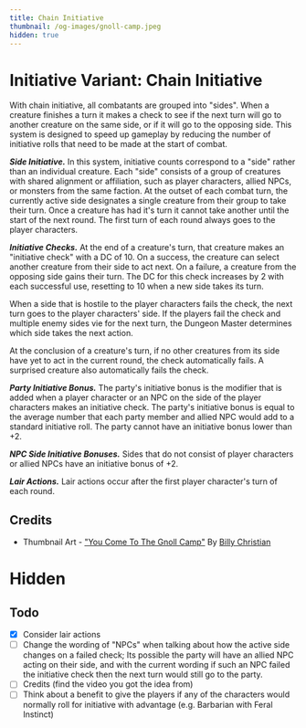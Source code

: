 ```yaml
---
title: Chain Initiative
thumbnail: /og-images/gnoll-camp.jpeg
hidden: true
---
```


# Initiative Variant: Chain Initiative

With chain initiative, all combatants are grouped into "sides". When a creature finishes a turn it makes a check to see if the next turn will go to another creature on the same side, or if it will go to the opposing side. This system is designed to speed up gameplay by reducing the number of initiative rolls that need to be made at the start of combat.

_**Side Initiative.**_ In this system, initiative counts correspond to a "side" rather than an individual creature. Each "side" consists of a group of creatures with shared alignment or affiliation, such as player characters, allied NPCs, or monsters from the same faction. At the outset of each combat turn, the currently active side designates a single creature from their group to take their turn. Once a creature has had it's turn it cannot take another until the start of the next round. The first turn of each round always goes to the player characters.

_**Initiative Checks.**_ At the end of a creature's turn, that creature makes an "initiative check" with a DC of 10. On a success, the creature can select another creature from their side to act next. On a failure, a creature from the opposing side gains their turn. The DC for this check increases by 2 with each successful use, resetting to 10 when a new side takes its turn.

When a side that is hostile to the player characters fails the check, the next turn goes to the player characters' side. If the players fail the check and multiple enemy sides vie for the next turn, the Dungeon Master determines which side takes the next action.

At the conclusion of a creature's turn, if no other creatures from its side have yet to act in the current round, the check automatically fails. A surprised creature also automatically fails the check.

_**Party Initiative Bonus.**_ The party's initiative bonus is the modifier that is added when a player character or an NPC on the side of the player characters makes an initiative check. The party's initiative bonus is equal to the average number that each party member and allied NPC would add to a standard initiative roll. The party cannot have an initiative bonus lower than +2.

_**NPC Side Initiative Bonuses.**_ Sides that do not consist of player characters or allied NPCs have an initiative bonus of +2.

_**Lair Actions.**_ Lair actions occur after the first player character's turn of each round.

## Credits

- Thumbnail Art - ["You Come To The Gnoll Camp"](https://www.artofmtg.com/art/you-come-to-the-gnoll-camp/) By [Billy Christian](https://www.deviantart.com/billcreative)

# Hidden

## Todo

- [x] Consider lair actions
- [ ] Change the wording of "NPCs" when talking about how the active side changes on a failed check; Its possible the party will have an allied NPC acting on their side, and with the current wording if such an NPC failed the initiative check then the next turn would still go to the party.
- [ ] Credits (find the video you got the idea from)
- [ ] Think about a benefit to give the players if any of the characters would normally roll for initiative with advantage (e.g. Barbarian with Feral Instinct)

